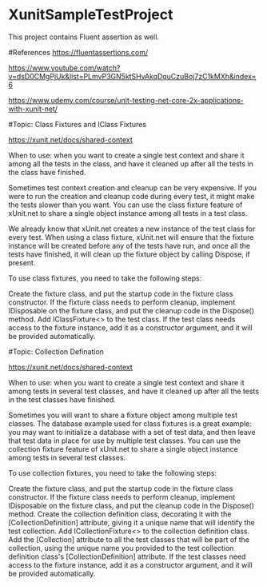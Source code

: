 # XunitSampleTestProject
This project contains Fluent assertion as well.

#References
https://fluentassertions.com/

https://www.youtube.com/watch?v=dsD0CMgPjUk&list=PLmvP3GN5ktSHvAkqDquCzuBoj7zC1kMXh&index=6

https://www.udemy.com/course/unit-testing-net-core-2x-applications-with-xunit-net/


#Topic: Class Fixtures and IClass Fixtures

https://xunit.net/docs/shared-context

When to use: when you want to create a single test context and share it among all the tests in the class, and have it cleaned up after all the tests in the class have finished.

Sometimes test context creation and cleanup can be very expensive. If you were to run the creation and cleanup code during every test, it might make the tests slower than you want. You can use the class fixture feature of xUnit.net to share a single object instance among all tests in a test class.

We already know that xUnit.net creates a new instance of the test class for every test. When using a class fixture, xUnit.net will ensure that the fixture instance will be created before any of the tests have run, and once all the tests have finished, it will clean up the fixture object by calling Dispose, if present.

To use class fixtures, you need to take the following steps:

Create the fixture class, and put the startup code in the fixture class constructor.
If the fixture class needs to perform cleanup, implement IDisposable on the fixture class, and put the cleanup code in the Dispose() method.
Add IClassFixture<> to the test class.
If the test class needs access to the fixture instance, add it as a constructor argument, and it will be provided automatically.

#Topic: Collection Defination

https://xunit.net/docs/shared-context

When to use: when you want to create a single test context and share it among tests in several test classes, and have it cleaned up after all the tests in the test classes have finished.

Sometimes you will want to share a fixture object among multiple test classes. The database example used for class fixtures is a great example: you may want to initialize a database with a set of test data, and then leave that test data in place for use by multiple test classes. You can use the collection fixture feature of xUnit.net to share a single object instance among tests in several test classes.

To use collection fixtures, you need to take the following steps:

Create the fixture class, and put the startup code in the fixture class constructor.
If the fixture class needs to perform cleanup, implement IDisposable on the fixture class, and put the cleanup code in the Dispose() method.
Create the collection definition class, decorating it with the [CollectionDefinition] attribute, giving it a unique name that will identify the test collection.
Add ICollectionFixture<> to the collection definition class.
Add the [Collection] attribute to all the test classes that will be part of the collection, using the unique name you provided to the test collection definition class's [CollectionDefinition] attribute.
If the test classes need access to the fixture instance, add it as a constructor argument, and it will be provided automatically.
